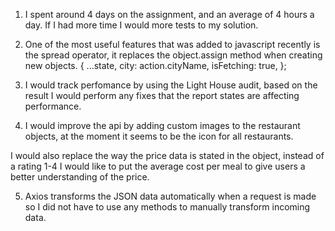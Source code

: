 1. I spent around 4 days on the assignment, and an average of 4 hours a day. If I had more time I would more tests to my solution.

2. One of the most useful features that was added to javascript recently is the spread operator, it replaces the object.assign method when creating new objects.   {
        ...state,
        city: action.cityName,
        isFetching: true,
      };

3. I would track perfomance by using the Light House audit, based on the result I would perform any fixes that the report states are affecting performance. 

4. I would improve the api by adding custom images to the restaurant objects, at the moment it seems to be the icon for all restaurants.

I would also replace the way the price data is stated in the object, instead of a rating 1-4 I would like to put the average cost per meal to give users a better understanding of the price. 

5. Axios transforms the JSON data automatically when a request is made so I did not have to use any methods to manually transform incoming data.

